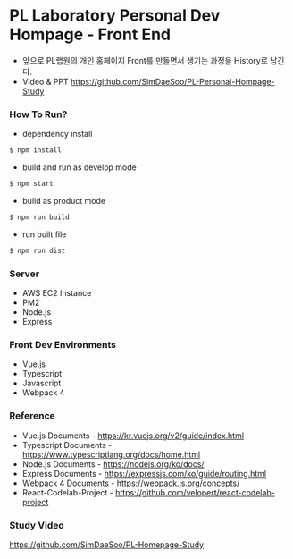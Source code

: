 PL Laboratory Personal Dev Hompage - Front End
=============
- 앞으로 PL랩원의 개인 홈페이지 Front를 만들면서 생기는 과정을 History로 남긴다.  
- Video & PPT https://github.com/SimDaeSoo/PL-Personal-Hompage-Study

### How To Run? ###
- dependency install
```sh
$ npm install
```
- build and run as develop mode
```sh
$ npm start
```
- build as product mode
```sh
$ npm run build
```
- run built file
```sh
$ npm run dist
```

### Server ###
- AWS EC2 Instance
- PM2
- Node.js
- Express

### Front Dev Environments ###
- Vue.js
- Typescript
- Javascript
- Webpack 4

### Reference ###
- Vue.js Documents - https://kr.vuejs.org/v2/guide/index.html
- Typescript Documents - https://www.typescriptlang.org/docs/home.html
- Node.js Documents - https://nodejs.org/ko/docs/
- Express Documents - https://expressjs.com/ko/guide/routing.html
- Webpack 4 Documents - https://webpack.js.org/concepts/
- React-Codelab-Project - https://github.com/velopert/react-codelab-project

### Study Video ###
https://github.com/SimDaeSoo/PL-Homepage-Study
